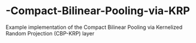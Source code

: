 # -Compact-Bilinear-Pooling-via-KRP
Example implementation of the Compact Bilinear Pooling via Kernelized Random Projection (CBP-KRP) layer
